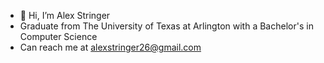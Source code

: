 - 👋 Hi, I’m Alex Stringer
- Graduate from The University of Texas at Arlington  with a Bachelor's in Computer Science
- Can reach me at alexstringer26@gmail.com

<!---
stringalex/stringalex is a ✨ special ✨ repository because its `README.md` (this file) appears on your GitHub profile.
You can click the Preview link to take a look at your changes.
--->
